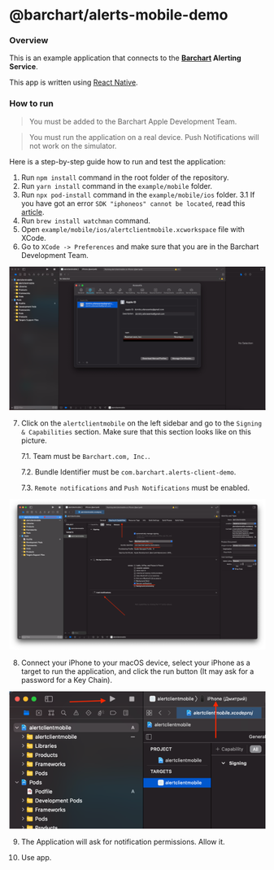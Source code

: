# @barchart/alerts-mobile-demo

### Overview

This is an example application that connects to the **[Barchart](https://www.barchart.com) Alerting Service**.

This app is written using [React Native](https://reactnative.dev/).

### How to run

> You must be added to the Barchart Apple Development Team.

> You must run the application on a real device. Push Notifications will not work on the simulator.

Here is a step-by-step guide how to run and test the application:

1. Run `npm install` command in the root folder of the repository.
2. Run `yarn install` command in the `example/mobile` folder.
3. Run `npx pod-install` command in the `example/mobile/ios` folder.
   3.1 If you have got an error `SDK "iphoneos" cannot be located`, read this [article](https://www.ryadel.com/en/xcode-sdk-iphoneos-cannot-be-located-mac-osx-error-fix/).
4. Run `brew install watchman` command.
5. Open `example/mobile/ios/alertclientmobile.xcworkspace` file with XCode.
6. Go to `XCode -> Preferences` and make sure that you are in the Barchart Development Team.

![Preferences](.images/1.png)

7. Click on the `alertclientmobile` on the left sidebar and go to the `Signing & Capabilities` section. Make sure that this section looks like on this picture.

   7.1. Team must be `Barchart.com, Inc.`.

   7.2. Bundle Identifier must be `com.barchart.alerts-client-demo`.

   7.3. `Remote notifications` and `Push Notifications` must be enabled.

![Signing & Capabilities](.images/2.png)

8. Connect your iPhone to your macOS device, select your iPhone as a target to run the application, and click the run button (It may ask for a password for a Key Chain).

![Select your device](.images/3.png)

9. The Application will ask for notification permissions. Allow it.

10. Use app.
